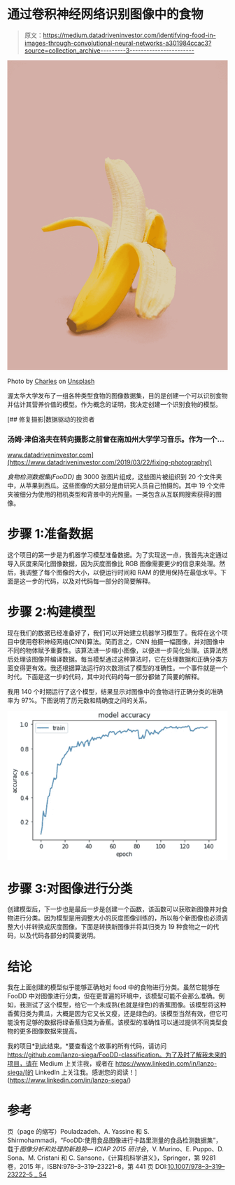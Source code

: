 # 通过卷积神经网络识别图像中的食物

> 原文：<https://medium.datadriveninvestor.com/identifying-food-in-images-through-convolutional-neural-networks-a301984ccac3?source=collection_archive---------3----------------------->

![](img/211b4ec632f091b93c33eb9a467abc83.png)

Photo by [Charles](https://unsplash.com/@charlesdeluvio?utm_source=medium&utm_medium=referral) on [Unsplash](https://unsplash.com?utm_source=medium&utm_medium=referral)

渥太华大学发布了一组各种类型食物的图像数据集，目的是创建一个可以识别食物并估计其营养价值的模型。作为概念的证明，我决定创建一个识别食物的模型。

[](https://www.datadriveninvestor.com/2019/03/22/fixing-photography/) [## 修复摄影|数据驱动的投资者

### 汤姆·津伯洛夫在转向摄影之前曾在南加州大学学习音乐。作为一个…

www.datadriveninvestor.com](https://www.datadriveninvestor.com/2019/03/22/fixing-photography/) 

*食物检测数据集(FooDD)* 由 3000 张图片组成，这些图片被组织到 20 个文件夹中，从苹果到西瓜。这些图像的大部分是由研究人员自己拍摄的。其中 19 个文件夹被细分为使用的相机类型和背景中的光照量。一类包含从互联网搜索获得的图像。

# 步骤 1:准备数据

这个项目的第一步是为机器学习模型准备数据。为了实现这一点，我首先决定通过导入灰度来简化图像数据，因为灰度图像比 RGB 图像需要更少的信息来处理。然后，我调整了每个图像的大小，以便运行时间和 RAM 的使用保持在最低水平。下面是这一步的代码，以及对代码每一部分的简要解释。

# 步骤 2:构建模型

现在我们的数据已经准备好了，我们可以开始建立机器学习模型了。我将在这个项目中使用卷积神经网络(CNN)算法。简而言之，CNN 拍摄一幅图像，并对图像中不同的物体赋予重要性。该算法进一步缩小图像，以便进一步简化处理。该算法然后处理该图像并编译数据。每当模型通过这种算法时，它在处理数据和正确分类方面变得更有效。我还根据算法运行的次数测试了模型的准确性。一个事件就是一个时代。下面是这一步的代码，其中对代码的每一部分都做了简要的解释。

我用 140 个时期运行了这个模型，结果显示对图像中的食物进行正确分类的准确率为 97%。下图说明了历元数和精确度之间的关系。

![](img/93adb8cc9c85689813354c2054617dcc.png)

# 步骤 3:对图像进行分类

创建模型后，下一步也是最后一步是创建一个函数，该函数可以获取新图像并对食物进行分类。因为模型是用调整大小的灰度图像训练的，所以每个新图像也必须调整大小并转换成灰度图像。下面是转换新图像并将其归类为 19 种食物之一的代码，以及代码各部分的简要说明。

# 结论

我在上面创建的模型似乎能够正确地对 food 中的食物进行分类。虽然它能够在 FooDD 中对图像进行分类，但在更普遍的环境中，该模型可能不会那么准确。例如，我测试了这个模型，给它一个未成熟(也就是绿色)的香蕉图像。该模型将这种香蕉归类为黄瓜，大概是因为它又长又瘦，还是绿色的。该模型当然有效，但它可能没有足够的数据将绿香蕉归类为香蕉。该模型的准确性可以通过提供不同类型食物的更多图像数据来提高。

我的项目*到此结束。*要查看这个故事的所有代码，请访问 https://github.com/lanzo-siega/FooDD-classification。为了及时了解我未来的项目，请在 Medium 上关注我，或者在 https://www.linkedin.com/in/lanzo-siega/[的 LinkedIn 上关注我。感谢您的阅读！](https://www.linkedin.com/in/lanzo-siega/)

# 参考

页（page 的缩写）Pouladzadeh、A. Yassine 和 S. Shirmohammadi，“FooDD:使用食品图像进行卡路里测量的食品检测数据集”，载于*图像分析和处理的新趋势— ICIAP 2015 研讨会*，V. Murino、E. Puppo、D. Sona、M. Cristani 和 C. Sansone，《计算机科学讲义》，Springer，第 9281 卷，2015 年，ISBN:978–3–319–23221–8，第 441 页 DOI:[10.1007/978–3–319–23222–5 _ 54](http://dx.doi.org/10.1007/978-3-319-23222-5_54)